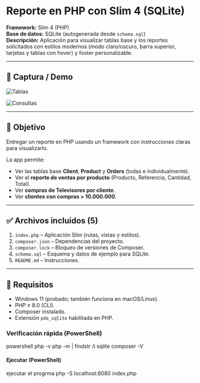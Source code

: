 # Reporte en PHP con Slim 4 (SQLite)

**Framework:** Slim 4 (PHP)  
**Base de datos:** SQLite (autogenerada desde `schema.sql`)  
**Descripción:** Aplicación para visualizar tablas base y los reportes solicitados con estilos modernos (modo claro/oscuro, barra superior, tarjetas y tablas con hover) y footer personalizable.

---

## 📸 Captura / Demo

![Tablas](https://drive.google.com/uc?export=view&id=1gelPzReLglfDBU9tylamuEfvTr9xXPr_) 

![Consultas](https://drive.google.com/uc?export=view&id=16QeE782YvzEYz9tc8VVfjRM96fFLUlns) 

---

## 🎯 Objetivo

Entregar un reporte en PHP usando un framework con instrucciones claras para visualizarlo.

La app permite:
- Ver las tablas base **Client**, **Product** y **Orders** (todas e individualmente).
- Ver el **reporte de ventas por producto** (Producto, Referencia, Cantidad, Total).
- Ver **compras de Televisores por cliente**.
- Ver **clientes con compras > 10.000.000**.

---

## ✅ Archivos incluidos (5)

1. `index.php` – Aplicación Slim (rutas, vistas y estilos).
2. `composer.json` – Dependencias del proyecto.
3. `composer.lock` – Bloqueo de versiones de Composer.
4. `schema.sql` – Esquema y datos de ejemplo para SQLite.
5. `README.md` – Instrucciones.

---

## 🧰 Requisitos

- Windows 11 (probado; también funciona en macOS/Linux).
- PHP ≥ 8.0 (CLI).
- Composer instalado.
- Extensión `pdo_sqlite` habilitada en PHP.

### Verificación rápida (PowerShell)

powershell
php -v
php -m | findstr /i sqlite
composer -V


#### Ejecutar (PowerShell)
ejecutar el progrma
php -S localhost:8080 index.php
